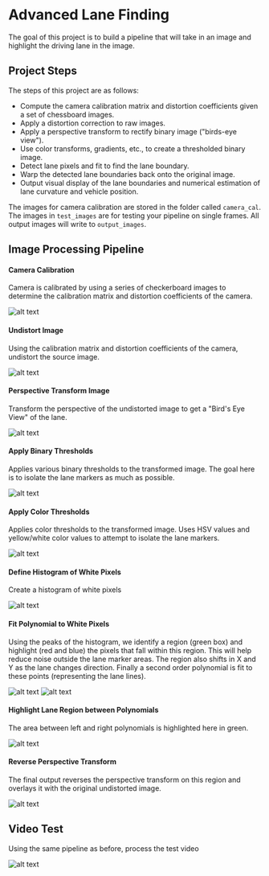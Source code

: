 # Advanced Lane Finding
The goal of this project is to build a pipeline that will take in an image and highlight the driving lane in the image.



 ## Project Steps
 
The steps of this project are as follows:

* Compute the camera calibration matrix and distortion coefficients given a set of chessboard images.
* Apply a distortion correction to raw images.
* Apply a perspective transform to rectify binary image ("birds-eye view").
* Use color transforms, gradients, etc., to create a thresholded binary image.
* Detect lane pixels and fit to find the lane boundary.
* Warp the detected lane boundaries back onto the original image.
* Output visual display of the lane boundaries and numerical estimation of lane curvature and vehicle position.

The images for camera calibration are stored in the folder called `camera_cal`.  The images in `test_images` are for testing your pipeline on single frames. All output images will write to `output_images`.

[//]: # (Image References)

[image1]: ./output_images/camera_cal/1.jpg "Camera Calibration Image Example"
[image2]: ./output_images/undistorted_images/1.jpg "Undistorted Road Example"
[image3]: ./output_images/perspective_transformed_images/1.jpg "Perspective Transformed Example"
[image4]: ./output_images/binary_threshold_images/all_binary_1.png "Binary Threshold Example"
[image5]: ./output_images/color_threshold_images/all_color_1.png "Color Threshold Example"
[image6]: ./output_images/sliding_box_images/1.jpg "Sliding Box Example"
[image7]: ./output_images/lane_margin_images/1.jpg "Lane Margin Example"
[image8]: ./output_images/shaded_images/1.JPG "Shaded Lane Example"
[image9]: ./output_images/histograms/1.png "Histogram Example"
[image10]: ./output_images/final_output/1.JPG "Final Output Example"

[gif1]: ./project_video_output.gif "GIF output"

## Image Processing Pipeline

#### Camera Calibration
Camera is calibrated by using a series of checkerboard images to determine the calibration matrix and distortion coefficients of the camera.

![alt text][image1]

#### Undistort Image
Using the calibration matrix and distortion coefficients of the camera, undistort the source image.

![alt text][image2]

#### Perspective Transform Image
Transform the perspective of the undistorted image to get a "Bird's Eye View" of the lane.

![alt text][image3]
#### Apply Binary Thresholds
Applies various binary thresholds to the transformed image. The goal here is to isolate the lane markers as much as possible.

![alt text][image4]
#### Apply Color Thresholds
Applies color thresholds to the transformed image. Uses HSV values and yellow/white color values to attempt to isolate the lane markers.

![alt text][image5]
#### Define Histogram of White Pixels
Create a histogram of white pixels

![alt text][image9]
#### Fit Polynomial to White Pixels
Using the peaks of the histogram, we identify a region (green box) and highlight (red and blue) the pixels that fall within this region. This will help reduce noise outside the lane marker areas. The region also shifts in X and Y as the lane changes direction. Finally a second order polynomial is fit to these points (representing the lane lines).


![alt text][image6] ![alt text][image7]
#### Highlight Lane Region between Polynomials
The area between left and right polynomials is highlighted here in green.

![alt text][image8]
#### Reverse Perspective Transform
The final output reverses the perspective transform on this region and overlays it with the original undistorted image.

![alt text][image10]
## Video Test
Using the same pipeline as before, process the test video

![alt text][gif1]
